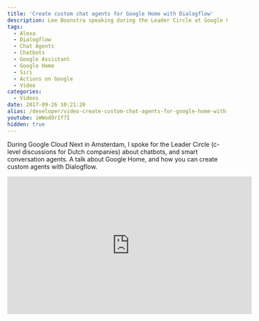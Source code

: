 ```yaml
---
title: 'Create custom chat agents for Google Home with Dialogflow'
description: Lee Boonstra speaking during the Leader Circle at Google Cloud Next Amsterdam 2017 about chatbots.
tags:
  - Alexa
  - Dialogflow
  - Chat Agents
  - Chatbots
  - Google Assistant
  - Google Home
  - Siri
  - Actions on Google
  - Video
categories:
  - Videos
date: 2017-09-26 10:21:28
alias: /developer/video-create-custom-chat-agents-for-google-home-with-api-ai/
youtube: iWWodOrIf7I
hidden: true
---
```


During Google Cloud Next in Amsterdam, I spoke for the Leader Circle (c-level discussions for Dutch companies) about chatbots, and smart conversation agents. A talk about Google Home, and how you can create custom agents with Dialogflow.

<!--more-->
<iframe width="560" height="315" src="https://www.youtube.com/embed/iWWodOrIf7I?start=1931" frameborder="0" allow="accelerometer; autoplay; encrypted-media; gyroscope; picture-in-picture" allowfullscreen></iframe>